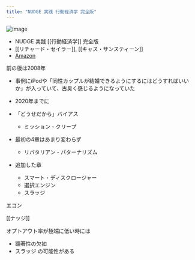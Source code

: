 ```yaml
---
title: "NUDGE 実践 行動経済学 完全版"
---
```


![image](https://gyazo.com/3ad9f8c86c90598ebcbda1dde97514da/thumb/1000)
- NUDGE 実践 [[行動経済学]] 完全版
- [[リチャード・セイラー]], [[キャス・サンスティーン]]
- [Amazon](https://amzn.to/3Snnb7o)

前の版は2008年
- 事例にiPodや「同性カップルが結婚できるようにするにはどうすればいいか」が入っていて、古臭く感じるようになっていた
- 2020年までに

- 「どうせだから」バイアス
    - ミッション・クリープ

- 最初の4章はあまり変わらず
    - リバタリアン・パターナリズム
- 追加した章
    - スマート・ディスクロージャー
    - 選択エンジン
    - スラッジ

エコン

[[ナッジ]]

オプトアウト率が極端に低い時には
- 顕著性の欠如
- スラッジ
の可能性がある
